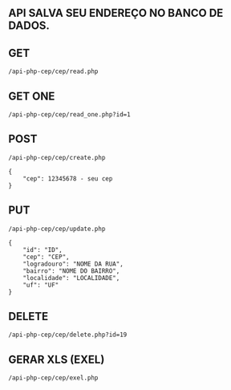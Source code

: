 ## API SALVA SEU ENDEREÇO NO BANCO DE DADOS.
## GET

```
/api-php-cep/cep/read.php
```
## GET ONE

```
/api-php-cep/cep/read_one.php?id=1
```
## POST
```
/api-php-cep/cep/create.php

{
    "cep": 12345678 - seu cep
}
```
## PUT
```
/api-php-cep/cep/update.php

{
	"id": "ID",
	"cep": "CEP",
	"logradouro": "NOME DA RUA",
	"bairro": "NOME DO BAIRRO",
	"localidade": "LOCALIDADE",
	"uf": "UF"
}
```
## DELETE

```
/api-php-cep/cep/delete.php?id=19
```
## GERAR XLS (EXEL)

```
/api-php-cep/cep/exel.php
```